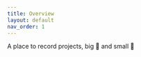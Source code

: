 ```yaml
---
title: Overview
layout: default
nav_order: 1
---
```


A place to record projects, big 🚀 and small 🔋

<!-- try permalinks for other pages? -->
    
    
    
    
    
    
    
    
